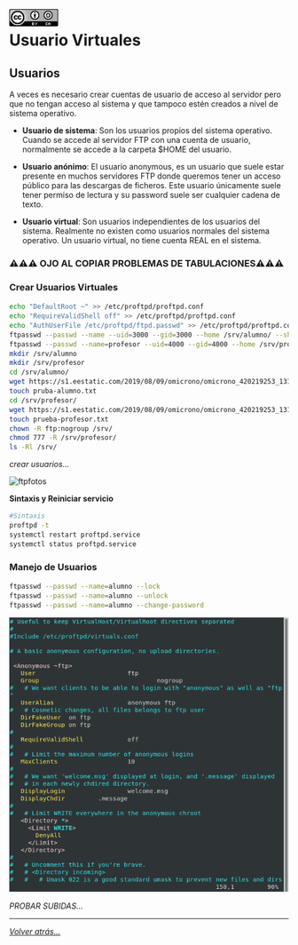 <img src="../../imagenes/MI-LICENCIA88x31.png" style="float: left; margin-right: 10px;" />

# Usuario Virtuales

## Usuarios
A veces es necesario crear cuentas de usuario de acceso al servidor pero que no tengan acceso al sistema y que tampoco estén creados a nivel de sistema operativo. 

- **Usuario de sistema**: Son los usuarios propios del sistema operativo. Cuando se accede al servidor FTP con una cuenta de usuario, normalmente se accede a la carpeta $HOME del usuario.

- **Usuario anónimo**: El usuario anonymous, es un usuario que suele estar presente en muchos servidores FTP donde queremos tener un acceso público para las descargas de ficheros. Este usuario únicamente suele tener permiso de lectura y su password suele ser cualquier cadena de texto.

- **Usuario virtual**: Son usuarios independientes de los usuarios del sistema. Realmente no existen como usuarios normales del sistema operativo.
Un usuario virtual, no tiene cuenta REAL en el sistema.

### ⚠️⚠️⚠️ OJO AL COPIAR PROBLEMAS DE TABULACIONES⚠️⚠️⚠️

### Crear Usuarios Virtuales

```bash
echo "DefaultRoot ~" >> /etc/proftpd/proftpd.conf
echo "RequireValidShell off" >> /etc/proftpd/proftpd.conf
echo "AuthUserFile /etc/proftpd/ftpd.passwd" >> /etc/proftpd/proftpd.conf
ftpasswd --passwd --name --uid=3000 --gid=3000 --home /srv/alumno/ --shell=/bin/bash/false
ftpasswd --passwd --name=profesor --uid=4000 --gid=4000 --home /srv/profesor/ --shell=/bin/bash/false
mkdir /srv/alumno
mkdir /srv/profesor
cd /srv/alumno/
wget https://s1.eestatic.com/2019/08/09/omicrono/omicrono_420219253_131917138_1024x576.jpg
touch pruba-alumno.txt
cd /srv/profesor/
wget https://s1.eestatic.com/2019/08/09/omicrono/omicrono_420219253_131917138_1024x576.jpg
touch prueba-profesor.txt
chown -R ftp:nogroup /srv/
chmod 777 -R /srv/profesor/
ls -Rl /srv/ 
```

*crear usuarios...*

![ftpfotos](../../imagenes/crearUsuarios.png)


**Sintaxis y Reiniciar servicio**

```bash
#Sintaxis
proftpd -t
systemctl restart proftpd.service
systemctl status proftpd.service
```

### Manejo de Usuarios
```bash
ftpasswd --passwd --name=alumno --lock
ftpasswd --passwd --name=alumno --unlock
ftpasswd --passwd --name=alumno --change-password
```

![ftpfotos](../../imagenes/activarAnonymous.png)

*PROBAR SUBIDAS...*

_________________________________________________
*[Volver atrás...](../../README.md)*